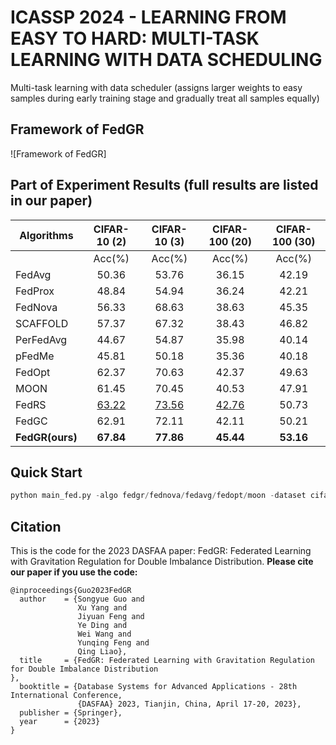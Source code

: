 # ICASSP 2024 - LEARNING FROM EASY TO HARD: MULTI-TASK LEARNING WITH DATA SCHEDULING  
Multi-task learning with data scheduler (assigns larger weights to easy samples during early training stage and gradually treat all samples equally)
## Framework of FedGR
![Framework of FedGR]
## Part of Experiment Results (full results are listed in our paper)
 | Algorithms      |        CIFAR-10 (2)        |       CIFAR-10 (3)        |       CIFAR-100 (20)       |      CIFAR-100 (30)       |
| --------------- | :------------------------: | :-----------------------: | :------------------------: | :------------------------: |
|                 |           Acc(%)           |          Acc(%)           |           Acc(%)           |           Acc(%)           |
| FedAvg          |           50.36            |           53.76           |           36.15            |           42.19            |
| FedProx         |           48.84            |           54.94           |           36.24            |           42.21            |
| FedNova         |           56.33            |           68.63           |           38.63            |           45.35            |
| SCAFFOLD        |           57.37            |           67.32           |           38.43            |           46.82            |
| PerFedAvg       |           44.67            |           54.87           |           35.98            |           40.14            |
| pFedMe          |           45.81            |           50.18           |           35.36            |           40.18            |
| FedOpt          |           62.37            |           70.63           |           42.37            |           49.63            |
| MOON            |           61.45            |           70.45           |           40.53            |           47.91            |
| FedRS           |        <u>63.22</u>        |       <u>73.56</u>        |        <u>42.76</u>        |           50.73            |
| FedGC           |           62.91            |           72.11           |           42.11            |           50.21            |
| **FedGR(ours)** | **67.84** | **77.86** | **45.44** | **53.16** |
## Quick Start 
```python
python main_fed.py -algo fedgr/fednova/fedavg/fedopt/moon -dataset cifar10/cifar100/fashion-mnist
```
## Citation
This is the code for the 2023 DASFAA paper: FedGR: Federated Learning with Gravitation Regulation for Double Imbalance Distribution.
**Please cite our paper if you use the code:**
```
@inproceedings{Guo2023FedGR
  author    = {Songyue Guo and
               Xu Yang and
               Jiyuan Feng and
               Ye Ding and 
               Wei Wang and
               Yunqing Feng and
               Qing Liao},
  title     = {FedGR: Federated Learning with Gravitation Regulation for Double Imbalance Distribution
},
  booktitle = {Database Systems for Advanced Applications - 28th International Conference,
               {DASFAA} 2023, Tianjin, China, April 17-20, 2023},
  publisher = {Springer},
  year      = {2023}
}
```
